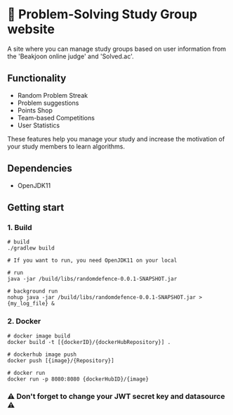 
# 🥑 Problem-Solving Study Group website
A site where you can manage study groups based on user information from the 'Beakjoon online judge' and 'Solved.ac'.



## Functionality

- Random Problem Streak
- Problem suggestions
- Points Shop
- Team-based Competitions
- User Statistics

These features help you manage your study and increase the motivation of your study members to learn algorithms.


## Dependencies
- OpenJDK11


## Getting start

### 1. Build
``` shell
# build
./gradlew build
```
``` shell
# If you want to run, you need OpenJDK11 on your local

# run
java -jar /build/libs/randomdefence-0.0.1-SNAPSHOT.jar

# background run
nohup java -jar /build/libs/randomdefence-0.0.1-SNAPSHOT.jar > {my_log_file} &
```

### 2. Docker
``` shell
# docker image build
docker build -t [{dockerID}/{dockerHubRepository}] .

# dockerhub image push
docker push [{image}/{Repository}]

# docker run
docker run -p 8080:8080 {dockerHubID}/{image}
```

### ⚠️ Don't forget to change your JWT secret key and datasource ⚠️
